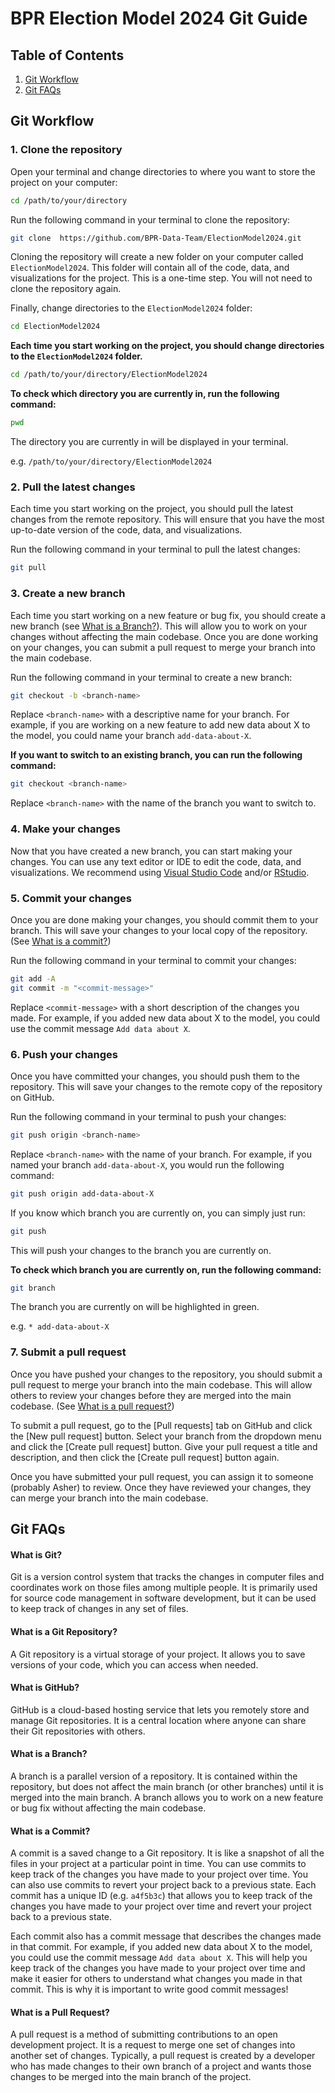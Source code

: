 # BPR Election Model 2024 Git Guide

## Table of Contents

1. [Git Workflow](#git-workflow)
2. [Git FAQs](#git-faqs)

## Git Workflow

### 1. Clone the repository

Open your terminal and change directories to where you want to store the project on your computer:

```bash
cd /path/to/your/directory
```

Run the following command in your terminal to clone the repository:

```bash
git clone  https://github.com/BPR-Data-Team/ElectionModel2024.git
```

Cloning the repository will create a new folder on your computer called `ElectionModel2024`. This folder will contain all of the code, data, and visualizations for the project. This is a one-time step. You will not need to clone the repository again.

Finally, change directories to the `ElectionModel2024` folder:

```bash
cd ElectionModel2024
```

**Each time you start working on the project, you should change directories to the `ElectionModel2024` folder.**

```bash
cd /path/to/your/directory/ElectionModel2024
```

**To check which directory you are currently in, run the following command:**

```bash
pwd
```

The directory you are currently in will be displayed in your terminal.

e.g. `/path/to/your/directory/ElectionModel2024`

### 2. Pull the latest changes

Each time you start working on the project, you should pull the latest changes from the remote repository. This will ensure that you have the most up-to-date version of the code, data, and visualizations.

Run the following command in your terminal to pull the latest changes:

```bash
git pull
```

### 3. Create a new branch

Each time you start working on a new feature or bug fix, you should create a new branch (see [What is a Branch?](#what-is-a-branch)). This will allow you to work on your changes without affecting the main codebase. Once you are done working on your changes, you can submit a pull request to merge your branch into the main codebase.

Run the following command in your terminal to create a new branch:

```bash
git checkout -b <branch-name>
```

Replace `<branch-name>` with a descriptive name for your branch. For example, if you are working on a new feature to add new data about X to the model, you could name your branch `add-data-about-X`.

**If you want to switch to an existing branch, you can run the following command:**

```bash
git checkout <branch-name>
```

Replace `<branch-name>` with the name of the branch you want to switch to.

### 4. Make your changes

Now that you have created a new branch, you can start making your changes. You can use any text editor or IDE to edit the code, data, and visualizations. We recommend using [Visual Studio Code](https://code.visualstudio.com/) and/or [RStudio](https://www.rstudio.com/).

### 5. Commit your changes

Once you are done making your changes, you should commit them to your branch. This will save your changes to your local copy of the repository. (See [What is a commit?](#what-is-a-commit))

Run the following command in your terminal to commit your changes:

```bash
git add -A
git commit -m "<commit-message>"
```

Replace `<commit-message>` with a short description of the changes you made. For example, if you added new data about X to the model, you could use the commit message `Add data about X`.

### 6. Push your changes

Once you have committed your changes, you should push them to the repository. This will save your changes to the remote copy of the repository on GitHub.

Run the following command in your terminal to push your changes:

```bash
git push origin <branch-name>
```

Replace `<branch-name>` with the name of your branch. For example, if you named your branch `add-data-about-X`, you would run the following command:

```bash
git push origin add-data-about-X
```

If you know which branch you are currently on, you can simply just run:

```bash
git push
```

This will push your changes to the branch you are currently on.

**To check which branch you are currently on, run the following command:**

```bash
git branch
```

The branch you are currently on will be highlighted in green.

e.g. `* add-data-about-X`

### 7. Submit a pull request

Once you have pushed your changes to the repository, you should submit a pull request to merge your branch into the main codebase. This will allow others to review your changes before they are merged into the main codebase. (See [What is a pull request?](#what-is-a-pull-request))

To submit a pull request, go to the [Pull requests] tab on GitHub and click the [New pull request] button. Select your branch from the dropdown menu and click the [Create pull request] button. Give your pull request a title and description, and then click the [Create pull request] button again.

Once you have submitted your pull request, you can assign it to someone (probably Asher) to review. Once they have reviewed your changes, they can merge your branch into the main codebase.

## Git FAQs

#### What is Git?

Git is a version control system that tracks the changes in computer files and coordinates work on those files among multiple people. It is primarily used for source code management in software development, but it can be used to keep track of changes in any set of files.

#### What is a Git Repository?

A Git repository is a virtual storage of your project. It allows you to save versions of your code, which you can access when needed.

#### What is GitHub?

GitHub is a cloud-based hosting service that lets you remotely store and manage Git repositories. It is a central location where anyone can share their Git repositories with others.

#### What is a Branch?

A branch is a parallel version of a repository. It is contained within the repository, but does not affect the main branch (or other branches) until it is merged into the main branch. A branch allows you to work on a new feature or bug fix without affecting the main codebase.

#### What is a Commit?

A commit is a saved change to a Git repository. It is like a snapshot of all the files in your project at a particular point in time. You can use commits to keep track of the changes you have made to your project over time. You can also use commits to revert your project back to a previous state. Each commit has a unique ID (e.g. `a4f5b3c`) that allows you to keep track of the changes you have made to your project over time and revert your project back to a previous state.

Each commit also has a commit message that describes the changes made in that commit. For example, if you added new data about X to the model, you could use the commit message `Add data about X`. This will help you keep track of the changes you have made to your project over time and make it easier for others to understand what changes you made in that commit. This is why it is important to write good commit messages!

#### What is a Pull Request?

A pull request is a method of submitting contributions to an open development project. It is a request to merge one set of changes into another set of changes. Typically, a pull request is created by a developer who has made changes to their own branch of a project and wants those changes to be merged into the main branch of the project.
